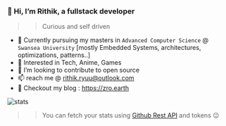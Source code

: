 
### 👋 Hi, I’m Rithik, a fullstack developer
>> Curious and self driven 
- 🌱 Currently pursuing my masters in `Advanced Computer Science` @ `Swansea University` [mostly Embedded Systems, architectures, optimizations, patterns..]
- 👀 Interested in Tech, Anime, Games
- 🚀 I’m looking to contribute to open source
- 📫 reach me @ rithik.ryuu@outlook.com
- 💭 Checkout my blog : https://zro.earth

![stats](sample.svg) 

>> You can fetch your stats using [Github Rest API](https://docs.github.com/en/rest?apiVersion=2022-11-28) and tokens 😉

